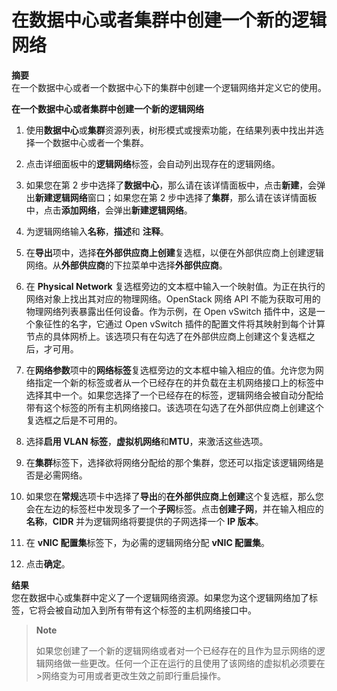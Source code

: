 # 在数据中心或者集群中创建一个新的逻辑网络

**摘要**<br/>
在一个数据中心或者一个数据中心下的集群中创建一个逻辑网络并定义它的使用。

**在一个数据中心或者集群中创建一个新的逻辑网络**

1. 使用**数据中心**或**集群**资源列表，树形模式或搜索功能，在结果列表中找出并选择一个数据中心或者一个集群。

2. 点击详细面板中的**逻辑网络**标签，会自动列出现存在的逻辑网络。

3. 如果您在第 2 步中选择了**数据中心**，那么请在该详情面板中，点击**新建**，会弹出**新建逻辑网络**窗口；如果您在第 2 步中选择了**集群**，那么请在该详情面板中，点击**添加网络**，会弹出**新建逻辑网络**。

4. 为逻辑网络输入**名称**，**描述**和 **注释**。

5. 在**导出**项中，选择**在外部供应商上创建**复选框，以便在外部供应商上创建逻辑网络。从**外部供应商**的下拉菜单中选择**外部供应商**。

6. 在 **Physical Network** 复选框旁边的文本框中输入一个映射值。为正在执行的网络对象上找出其对应的物理网络。OpenStack 网络 API 不能为获取可用的物理网络列表暴露出任何设备。作为示例，在 Open vSwitch 插件中，这是一个象征性的名字，它通过 Open vSwitch 插件的配置文件将其映射到每个计算节点的具体网桥上。该选项只有在勾选了在外部供应商上创建这个复选框之后，才可用。

7. 在**网络参数**项中的**网络标签**复选框旁边的文本框中输入相应的值。允许您为网络指定一个新的标签或者从一个已经存在的并负载在主机网络接口上的标签中选择其中一个。如果您选择了一个已经存在的标签，逻辑网络会被自动分配给带有这个标签的所有主机网络接口。该选项在勾选了在外部供应商上创建这个复选框之后是不可用的。

8. 选择**启用 VLAN 标签**，**虚拟机网络**和**MTU**，来激活这些选项。

9. 在**集群**标签下，选择欲将网络分配给的那个集群，您还可以指定该逻辑网络是否是必需网络。

10. 如果您在**常规**选项卡中选择了**导出**的**在外部供应商上创建**这个复选框，那么您会在左边的标签栏中发现多了一个**子网**标签。点击**创建子网**，并在输入相应的**名称**，**CIDR** 并为逻辑网络将要提供的子网选择一个 **IP 版本**。

11. 在 **vNIC 配置集**标签下，为必需的逻辑网络分配 **vNIC 配置集**。

12. 点击**确定**。

**结果**<br/>
您在数据中心或集群中定义了一个逻辑网络资源。如果您为这个逻辑网络加了标签，它将会被自动加入到所有带有这个标签的主机网络接口中。

> **Note**
>
>如果您创建了一个新的逻辑网络或者对一个已经存在的且作为显示网络的逻辑网络做一些更改。任何一个正在运行的且使用了该网络的虚拟机必须要在>网络变为可用或者更改生效之前即行重启操作。

